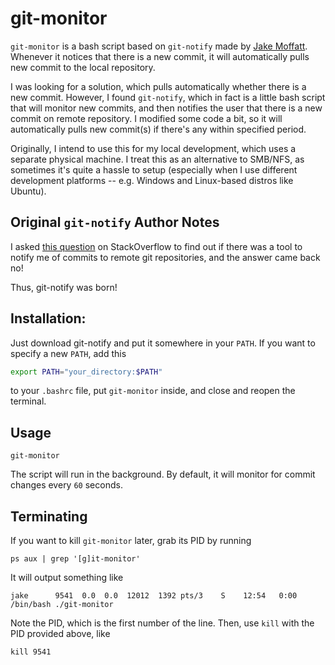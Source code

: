 # git-monitor

`git-monitor` is a bash script based on `git-notify` made by [Jake Moffatt][1]. Whenever it notices that there is a new commit, it will automatically pulls new commit to the local repository.

I was looking for a solution, which pulls automatically whether there is a new commit. However, I found `git-notify`, which in fact is a little bash script that will monitor new commits, and then notifies the user that there is a new commit on remote repository. I modified some code a bit, so it will automatically pulls new commit(s) if there's any within specified period.

Originally, I intend to use this for my local development, which uses a separate physical machine. I treat this as an alternative to SMB/NFS, as sometimes it's quite a hassle to setup (especially when I use different development platforms -- e.g. Windows and Linux-based distros like Ubuntu).

## Original `git-notify` Author Notes

I asked [this question](http://stackoverflow.com/questions/5082001/is-there-a-tool-to-watch-a-remote-git-repository-on-ubuntu-and-do-popup-notificat) on StackOverflow to find out if there was a tool to notify me of commits to remote git repositories, and the answer came back no!

Thus, git-notify was born!

## Installation:

Just download git-notify and put it somewhere in your `PATH`. If you want to specify a new `PATH`, add this

```sh
export PATH="your_directory:$PATH"
```

to your `.bashrc` file, put `git-monitor` inside, and close and reopen the terminal.

## Usage

```
git-monitor
```

The script will run in the background. By default, it will monitor for commit changes every `60` seconds.

## Terminating

If you want to kill `git-monitor` later, grab its PID by running

```
ps aux | grep '[g]it-monitor'
```

It will output something like

```
jake      9541  0.0  0.0  12012  1392 pts/3    S    12:54   0:00 /bin/bash ./git-monitor
```

Note the PID, which is the first number of the line. Then, use `kill` with the PID provided above, like

```
kill 9541
```

[1]: https://github.com/jakeonrails/git-notify
